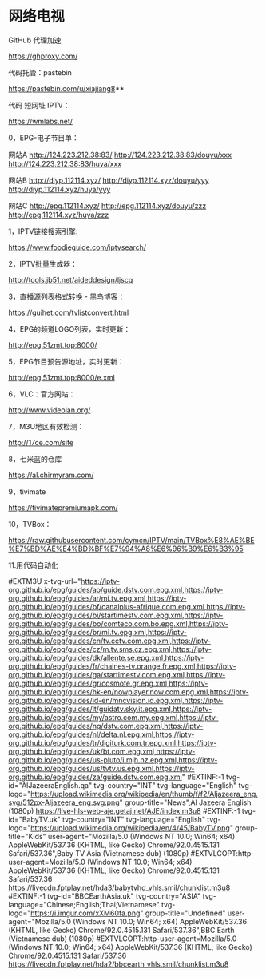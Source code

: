 # 网络电视


GitHub 代理加速

https://ghproxy.com/

代码托管：pastebin                       

https://pastebin.com/u/xiajiang8**    

代码 短网址 IPTV：

https://wmlabs.net/


0，EPG-电子节目单：

 网站A
 http://124.223.212.38:83/
 http://124.223.212.38:83/douyu/xxx
 http://124.223.212.38:83/huya/xxx

 网站B
 http://diyp.112114.xyz/
 http://diyp.112114.xyz/douyu/yyy
 http://diyp.112114.xyz/huya/yyy

 网站C
 http://epg.112114.xyz/
 http://epg.112114.xyz/douyu/zzz
 http://epg.112114.xyz/huya/zzz



1，IPTV链接搜索引擎:

https://www.foodieguide.com/iptvsearch/



2，IPTV批量生成器：

http://tools.jb51.net/aideddesign/ljscq


3，直播源列表格式转换 - 黑鸟博客：

https://guihet.com/tvlistconvert.html

4，EPG的频道LOGO列表，实时更新：

http://epg.51zmt.top:8000/

5，EPG节目预告源地址，实时更新：

http://epg.51zmt.top:8000/e.xml

6，VLC：官方网站：

http://www.videolan.org/

7，M3U地区有效检测：

http://17ce.com/site

8，七米蓝的仓库

https://al.chirmyram.com/

9，tivimate

https://tivimatepremiumapk.com/
 

10，TVBox：

 https://raw.githubusercontent.com/cymcn/IPTV/main/TVBox%E8%AE%BE%E7%BD%AE%E4%BD%BF%E7%94%A8%E6%96%B9%E6%B3%95  
 
 11.用代码自动化
 
 #EXTM3U x-tvg-url="https://iptv-org.github.io/epg/guides/ao/guide.dstv.com.epg.xml,https://iptv-org.github.io/epg/guides/ar/mi.tv.epg.xml,https://iptv-org.github.io/epg/guides/bf/canalplus-afrique.com.epg.xml,https://iptv-org.github.io/epg/guides/bi/startimestv.com.epg.xml,https://iptv-org.github.io/epg/guides/bo/comteco.com.bo.epg.xml,https://iptv-org.github.io/epg/guides/br/mi.tv.epg.xml,https://iptv-org.github.io/epg/guides/cn/tv.cctv.com.epg.xml,https://iptv-org.github.io/epg/guides/cz/m.tv.sms.cz.epg.xml,https://iptv-org.github.io/epg/guides/dk/allente.se.epg.xml,https://iptv-org.github.io/epg/guides/fr/chaines-tv.orange.fr.epg.xml,https://iptv-org.github.io/epg/guides/ga/startimestv.com.epg.xml,https://iptv-org.github.io/epg/guides/gr/cosmote.gr.epg.xml,https://iptv-org.github.io/epg/guides/hk-en/nowplayer.now.com.epg.xml,https://iptv-org.github.io/epg/guides/id-en/mncvision.id.epg.xml,https://iptv-org.github.io/epg/guides/it/guidatv.sky.it.epg.xml,https://iptv-org.github.io/epg/guides/my/astro.com.my.epg.xml,https://iptv-org.github.io/epg/guides/ng/dstv.com.epg.xml,https://iptv-org.github.io/epg/guides/nl/delta.nl.epg.xml,https://iptv-org.github.io/epg/guides/tr/digiturk.com.tr.epg.xml,https://iptv-org.github.io/epg/guides/uk/bt.com.epg.xml,https://iptv-org.github.io/epg/guides/us-pluto/i.mjh.nz.epg.xml,https://iptv-org.github.io/epg/guides/us/tvtv.us.epg.xml,https://iptv-org.github.io/epg/guides/za/guide.dstv.com.epg.xml"
#EXTINF:-1 tvg-id="AlJazeeraEnglish.qa" tvg-country="INT" tvg-language="English" tvg-logo="https://upload.wikimedia.org/wikipedia/en/thumb/f/f2/Aljazeera_eng.svg/512px-Aljazeera_eng.svg.png" group-title="News",Al Jazeera English (1080p)
https://live-hls-web-aje.getaj.net/AJE/index.m3u8
#EXTINF:-1 tvg-id="BabyTV.uk" tvg-country="INT" tvg-language="English" tvg-logo="https://upload.wikimedia.org/wikipedia/en/4/45/BabyTV.png" group-title="Kids" user-agent="Mozilla/5.0 (Windows NT 10.0; Win64; x64) AppleWebKit/537.36 (KHTML, like Gecko) Chrome/92.0.4515.131 Safari/537.36",Baby TV Asia (Vietnamese dub) (1080p)
#EXTVLCOPT:http-user-agent=Mozilla/5.0 (Windows NT 10.0; Win64; x64) AppleWebKit/537.36 (KHTML, like Gecko) Chrome/92.0.4515.131 Safari/537.36
https://livecdn.fptplay.net/hda3/babytvhd_vhls.smil/chunklist.m3u8
#EXTINF:-1 tvg-id="BBCEarthAsia.uk" tvg-country="ASIA" tvg-language="Chinese;English;Thai;Vietnamese" tvg-logo="https://i.imgur.com/xXM60fa.png" group-title="Undefined" user-agent="Mozilla/5.0 (Windows NT 10.0; Win64; x64) AppleWebKit/537.36 (KHTML, like Gecko) Chrome/92.0.4515.131 Safari/537.36",BBC Earth (Vietnamese dub) (1080p)
#EXTVLCOPT:http-user-agent=Mozilla/5.0 (Windows NT 10.0; Win64; x64) AppleWebKit/537.36 (KHTML, like Gecko) Chrome/92.0.4515.131 Safari/537.36
https://livecdn.fptplay.net/hda2/bbcearth_vhls.smil/chunklist.m3u8
 
